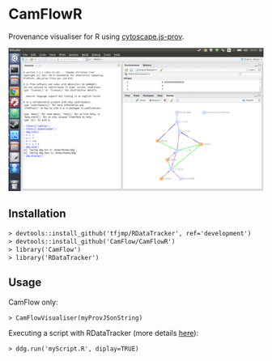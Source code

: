 # CamFlowR

Provenance visualiser for R using [cytoscape.js-prov](https://github.com/CamFlow/cytoscape.js-prov).

![RStudio Integration](https://raw.githubusercontent.com/CamFlow/CamFlowR/master/www/example.png)

## Installation

```
> devtools::install_github('tfjmp/RDataTracker', ref='development')
> devtools::install_github('CamFlow/CamFlowR')  
> library('CamFlow')  
> library('RDataTracker')
```

## Usage

CamFlow only:
```
> CamFlowVisualiser(myProvJSonString)
```

Executing a script with RDataTracker (more details [here](https://github.com/End-to-end-provenance/RDataTracker)):
```
> ddg.run('myScript.R', diplay=TRUE)
```
